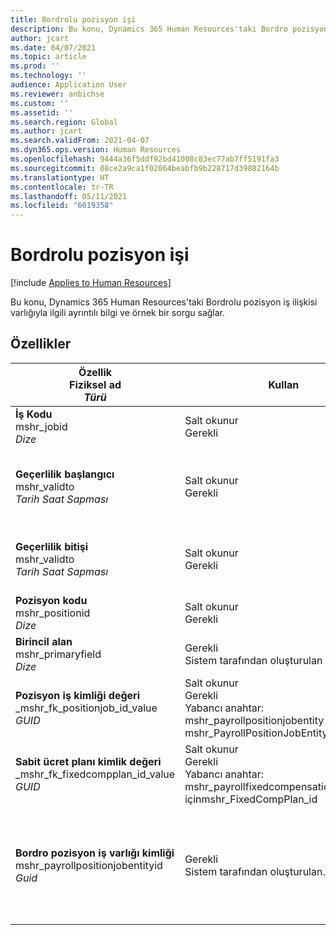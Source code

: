 ```yaml
---
title: Bordrolu pozisyon işi
description: Bu konu, Dynamics 365 Human Resources'taki Bordro pozisyon iş varlığıyla ilgili ayrıntılı bilgi ve örnek bir sorgu sağlar.
author: jcart
ms.date: 04/07/2021
ms.topic: article
ms.prod: ''
ms.technology: ''
audience: Application User
ms.reviewer: anbichse
ms.custom: ''
ms.assetid: ''
ms.search.region: Global
ms.author: jcart
ms.search.validFrom: 2021-04-07
ms.dyn365.ops.version: Human Resources
ms.openlocfilehash: 9444a36f5ddf92bd41008c83ec77ab7ff5191fa3
ms.sourcegitcommit: 08ce2a9ca1f02064beabfb9b228717d39882164b
ms.translationtype: HT
ms.contentlocale: tr-TR
ms.lasthandoff: 05/11/2021
ms.locfileid: "6019358"
---
```

# <a name="payroll-position-job"></a>Bordrolu pozisyon işi

[!include [Applies to Human Resources](../includes/applies-to-hr.md)]

Bu konu, Dynamics 365 Human Resources'taki Bordrolu pozisyon iş ilişkisi varlığıyla ilgili ayrıntılı bilgi ve örnek bir sorgu sağlar.

## <a name="properties"></a>Özellikler

| Özellik<br>**Fiziksel ad**<br>**_Türü_** | Kullan | Tanım |
| --- | --- | --- |
| **İş Kodu**<br>mshr_jobid<br>*Dize* | Salt okunur<br>Gerekli |İşin kimliği. |
| **Geçerlilik başlangıcı**<br>mshr_validto<br>*Tarih Saat Sapması* | Salt okunur <br>Gerekli | Pozisyon ve iş ilişkisinin geçerlilik başlangıç tarihi. |
| **Geçerlilik bitişi**<br>mshr_validto<br>*Tarih Saat Sapması* | Salt okunur <br>Gerekli | Pozisyon ve iş ilişkisinin geçerlilik bitiş tarihi.  |
| **Pozisyon kodu**<br>mshr_positionid<br>*Dize* | Salt okunur<br>Gerekli | Pozisyonun kimliği. |
| **Birincil alan**<br>mshr_primaryfield<br>*Dize* | Gerekli<br>Sistem tarafından oluşturulan |  |
| **Pozisyon iş kimliği değeri**<br>_mshr_fk_positionjob_id_value<br>*GUID* | Salt okunur<br>Gerekli<br>Yabancı anahtar: mshr_payrollpositionjobentity için mshr_PayrollPositionJobEntity |Pozisyonla ilişkili işin kimliği.|
| **Sabit ücret planı kimlik değeri**<br>_mshr_fk_fixedcompplan_id_value<br>*GUID* | Salt okunur<br>Gerekli<br>Yabancı anahtar: mshr_payrollfixedcompensationplanentity içinmshr_FixedCompPlan_id  | Pozisyonla ilişkili sabit ücret planının kimliği. |
| **Bordro pozisyon iş varlığı kimliği**<br>mshr_payrollpositionjobentityid<br>*Guid* | Gerekli<br>Sistem tarafından oluşturulan. | İşi benzersiz olarak tanımlamak için sistem tarafından oluşturulan GUID değeri.  |

